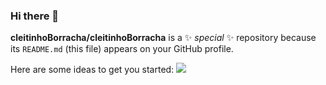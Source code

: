 ### Hi there 👋

**cleitinhoBorracha/cleitinhoBorracha** is a ✨ _special_ ✨ repository because its `README.md` (this file) appears on your GitHub profile.

Here are some ideas to get you started:
![](https://media.tenor.com/TCzfmNLrLVIAAAAi/iloveyou-sweetdreams.gif)

